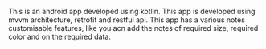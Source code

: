 This is an android app developed using kotlin. This app is developed using mvvm architecture, retrofit and restful api. This app has a various notes customisable features, like you acn add the notes of required size, required color and on the required data.
